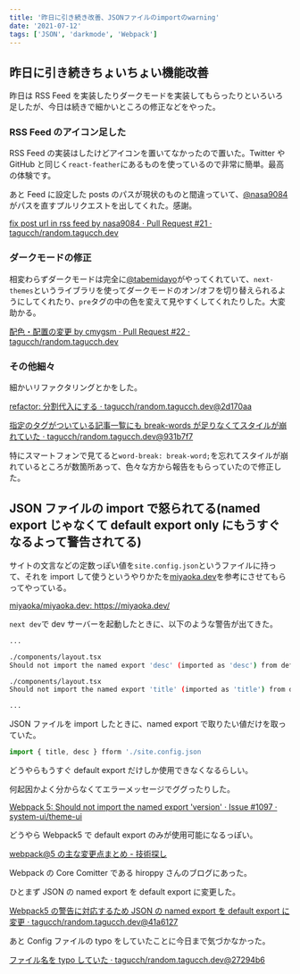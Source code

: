 ```yaml
---
title: '昨日に引き続き改善、JSONファイルのimportのwarning'
date: '2021-07-12'
tags: ['JSON', 'darkmode', 'Webpack']
---
```


## 昨日に引き続きちょいちょい機能改善

昨日は RSS Feed を実装したりダークモードを実装してもらったりといろいろ足したが、今日は続きで細かいところの修正などをやった。

### RSS Feed のアイコン足した

RSS Feed の実装はしたけどアイコンを置いてなかったので置いた。Twitter や GitHub と同じく`react-feather`にあるものを使っているので非常に簡単。最高の体験です。

あと Feed に設定した posts のパスが現状のものと間違っていて、[@nasa9084](https://twitter.com/nasa9084/)がパスを直すプルリクエストを出してくれた。感謝。

[fix post url in rss feed by nasa9084 · Pull Request \#21 · tagucch/random\.tagucch\.dev](https://github.com/tagucch/random.tagucch.dev/pull/21)

### ダークモードの修正

相変わらずダークモードは完全に[@tabemidayo](https://twitter.com/tabemidayo/)がやってくれていて、`next-themes`というライブラリを使ってダークモードのオン/オフを切り替えられるようにしてくれたり、`pre`タグの中の色を変えて見やすくしてくれたりした。大変助かる。

[配色・配置の変更 by cmygsm · Pull Request \#22 · tagucch/random\.tagucch\.dev](https://github.com/tagucch/random.tagucch.dev/pull/22)

### その他細々

細かいリファクタリングとかをした。

[refactor: 分割代入にする · tagucch/random\.tagucch\.dev@2d170aa](https://github.com/tagucch/random.tagucch.dev/commit/2d170aaac63914172db8621e2984f9b493f9e29d)

[指定のタグがついている記事一覧にも break\-words が足りなくてスタイルが崩れていた · tagucch/random\.tagucch\.dev@931b7f7](https://github.com/tagucch/random.tagucch.dev/commit/931b7f74cec3893c0d06f35a5a515293e74f0940)

特にスマートフォンで見てると`word-break: break-word;`を忘れてスタイルが崩れているところが数箇所あって、色々な方から報告をもらっていたので修正した。

## JSON ファイルの import で怒られてる(named export じゃなくて default export only にもうすぐなるよって警告されてる)

サイトの文言などの定数っぽい値を`site.config.json`というファイルに持って、それを import して使うというやりかたを[miyaoka.dev](https://miyaoka.dev/)を参考にさせてもらってやっている。

[miyaoka/miyaoka\.dev: https://miyaoka\.dev/](https://github.com/miyaoka/miyaoka.dev)

`next dev`で dev サーバーを起動したときに、以下のような警告が出てきた。

```sh
...

./components/layout.tsx
Should not import the named export 'desc' (imported as 'desc') from default-exporting module (only default export is available soon)

./components/layout.tsx
Should not import the named export 'title' (imported as 'title') from default-exporting module (only default export is available soon)

...
```

JSON ファイルを import したときに、named export で取りたい値だけを取っていた。

```ts
import { title, desc } fform './site.config.json
```

どうやらもうすぐ default export だけしか使用できなくなるらしい。

何起因かよく分からなくてエラーメッセージでググったりした。

[Webpack 5: Should not import the named export 'version' · Issue \#1097 · system\-ui/theme\-ui](https://github.com/system-ui/theme-ui/issues/1097)

どうやら Webpack5 で default export のみが使用可能になるっぽい。

[webpack@5 の主な変更点まとめ \- 技術探し](https://blog.hiroppy.me/entry/webpack5#JSON%E3%81%A7%E3%81%AEnamed-export%E3%81%AE%E7%A6%81%E6%AD%A2)

Webpack の Core Comitter である hiroppy さんのブログにあった。

ひとまず JSON の named export を default export に変更した。

[Webpack5 の警告に対応するため JSON の named export を default export に変更 · tagucch/random\.tagucch\.dev@41a6127](https://github.com/tagucch/random.tagucch.dev/commit/41a612783a13e4ccfa46ae4799051a2a44172f9f)

あと Config ファイルの typo をしていたことに今日まで気づかなかった。

[ファイル名を typo していた · tagucch/random\.tagucch\.dev@27294b6](https://github.com/tagucch/random.tagucch.dev/commit/27294b69075b77229b1f80a5554857d71148c292)
